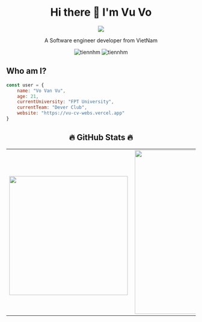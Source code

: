 <h1 align = "center" >Hi there 👋 I'm Vu Vo</h1>
<p align = "center"><img src = "https://img.icons8.com/color/48/000000/vietnam-circular.png"></img></p>
<p align = "center">A Software engineer developer from VietNam</p>
<p align ="center"> <img src="https://komarev.com/ghpvc/?username=vu-sudo" alt="tiennhm" /> <img src="https://badges.pufler.dev/repos/vu-sudo" alt="tiennhm" /> </p>


## Who am I?
```javascript
const user = {
    name: "Vo Van Vu",
    age: 21,
    currentUniversity: "FPT University",
    currentTeam: "Dever Club",
    website: "https://vu-cv-webs.vercel.app"
}
```

 <h2 align="center">🔥 GitHub Stats 🔥</h2>
 <!-- https://github.com/anuraghazra/github-readme-stats -->

   <table align="center" style="width:100%;">
    <tr>
      <td>
        <br>
          <div align=center>
            <a href="#" title="vu-sudo">
              <img width="315" align="center" src="https://github-readme-stats.vercel.app/api/top-langs/?username=vu-sudo&layout=compact&theme=vision-friendly-dark" />
            </a>
          </div>
      </td>
      <td>
        <div align=center>
          <a href="#" title="vu-sudo">
            <img align="right" width="434" src="https://github-readme-stats.vercel.app/api/top-langs/?username=vu-sudo&layout=compact&theme=vision-friendly-dark" />
          </a>
        </div>
      </td>
    </tr>
  </table>


